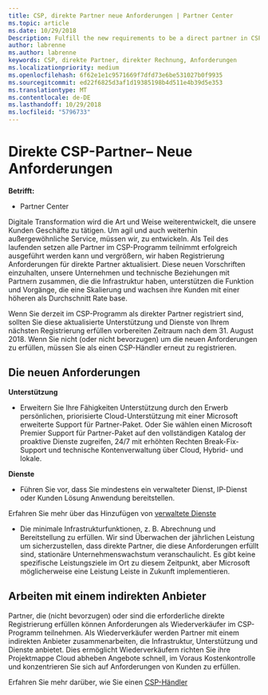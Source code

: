 ```yaml
---
title: CSP, direkte Partner neue Anforderungen | Partner Center
ms.topic: article
ms.date: 10/29/2018
Description: Fulfill the new requirements to be a direct partner in CSP
author: labrenne
ms.author: labrenne
keywords: CSP, direkte Partner, direkter Rechnung, Anforderungen
ms.localizationpriority: medium
ms.openlocfilehash: 6f62e1e1c9571669f7dfd73e6be531027b0f9935
ms.sourcegitcommit: ed22f6825d3af1d19385198b4d511e4b39d5e353
ms.translationtype: MT
ms.contentlocale: de-DE
ms.lasthandoff: 10/29/2018
ms.locfileid: "5796733"
---
```

# <a name="csp-direct-partner-new-requirements"></a>Direkte CSP-Partner– Neue Anforderungen

**Betrifft:**

- Partner Center

Digitale Transformation wird die Art und Weise weiterentwickelt, die unsere Kunden Geschäfte zu tätigen. Um agil und auch weiterhin außergewöhnliche Service, müssen wir, zu entwickeln. Als Teil des laufenden setzen alle Partner im CSP-Programm teilnimmt erfolgreich ausgeführt werden kann und vergrößern, wir haben Registrierung Anforderungen für direkte Partner aktualisiert. Diese neuen Vorschriften einzuhalten, unsere Unternehmen und technische Beziehungen mit Partnern zusammen, die die Infrastruktur haben, unterstützen die Funktion und Vorgänge, die eine Skalierung und wachsen ihre Kunden mit einer höheren als Durchschnitt Rate base.

Wenn Sie derzeit im CSP-Programm als direkter Partner registriert sind, sollten Sie diese aktualisierte Unterstützung und Dienste von Ihrem nächsten Registrierung erfüllen vorbereiten Zeitraum nach dem 31. August 2018. Wenn Sie nicht (oder nicht bevorzugen) um die neuen Anforderungen zu erfüllen, müssen Sie als einen CSP-Händler erneut zu registrieren.

## <a name="the-new-requirements"></a>Die neuen Anforderungen

**Unterstützung**

- Erweitern Sie Ihre Fähigkeiten Unterstützung durch den Erwerb persönlichen, priorisierte Cloud-Unterstützung mit einer Microsoft erweiterte Support für Partner-Paket. Oder Sie wählen einen Microsoft Premier Support für Partner-Paket auf den vollständigen Katalog der proaktive Dienste zugreifen, 24/7 mit erhöhten Rechten Break-Fix-Support und technische Kontenverwaltung über Cloud, Hybrid- und lokale. 

**Dienste**

- Führen Sie vor, dass Sie mindestens ein verwalteter Dienst, IP-Dienst oder Kunden Lösung Anwendung bereitstellen. 

Erfahren Sie mehr über das Hinzufügen von [verwaltete Dienste](https://partner.microsoft.com/business-opportunities/managed-services-provider) 

- Die minimale Infrastrukturfunktionen, z. B. Abrechnung und Bereitstellung zu erfüllen.
Wir sind Überwachen der jährlichen Leistung um sicherzustellen, dass direkte Partner, die diese Anforderungen erfüllt sind, stationäre Unternehmenswachstum veranschaulicht. Es gibt keine spezifische Leistungsziele im Ort zu diesem Zeitpunkt, aber Microsoft möglicherweise eine Leistung Leiste in Zukunft implementieren. 

## <a name="working-with-an-indirect-provider"></a>Arbeiten mit einem indirekten Anbieter

Partner, die (nicht bevorzugen) oder sind die erforderliche direkte Registrierung erfüllen können Anforderungen als Wiederverkäufer im CSP-Programm teilnehmen. Als Wiederverkäufer werden Partner mit einem indirekten Anbieter zusammenarbeiten, die Infrastruktur, Unterstützung und Dienste anbietet. Dies ermöglicht Wiederverkäufern richten Sie ihre Projektmappe Cloud abheben Angebote schnell, im Voraus Kostenkontrolle und konzentrieren Sie sich auf Anforderungen von Kunden zu erfüllen.  

Erfahren Sie mehr darüber, wie Sie einen [CSP-Händler](https://partner.microsoft.com/cloud-solution-provider)




